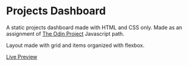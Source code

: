 # Projects Dashboard

A static projects dashboard made with HTML and CSS only. Made as an assignment of [The Odin Project](https://www.theodinproject.com/lessons/node-path-intermediate-html-and-css-admin-dashboard) Javascript path.

Layout made with grid and items organized with flexbox.

[Live Preview](https://fak3z0rd.github.io/odin-dashboard/)
